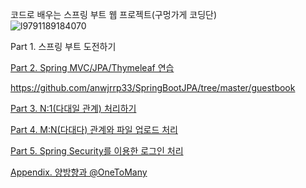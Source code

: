 코드로 배우는 스프링 부트 웹 프로젝트(구멍가게 코딩단)
<br/>
![l9791189184070](https://user-images.githubusercontent.com/38122225/112097987-53394a80-8be4-11eb-89ca-17ab589c064c.jpg)

Part 1. 스프링 부트 도전하기

[Part 2. Spring MVC/JPA/Thymeleaf 연습](./guestbook)

https://github.com/anwjrrp33/SpringBootJPA/tree/master/guestbook

[Part 3. N:1(다대일 관계) 처리하기](https://github.com/anwjrrp33/SpringBootJPA/tree/master/board)

[Part 4. M:N(다대다) 관계와 파일 업로드 처리](https://github.com/anwjrrp33/SpringBootJPA/tree/master/mreview)

[Part 5. Spring Security를 이용한 로그인 처리](https://github.com/anwjrrp33/SpringBootJPA/tree/master/club)

[Appendix. 양방향과 @OneToMany](https://github.com/anwjrrp33/SpringBootJPA/tree/master/bimovie)
